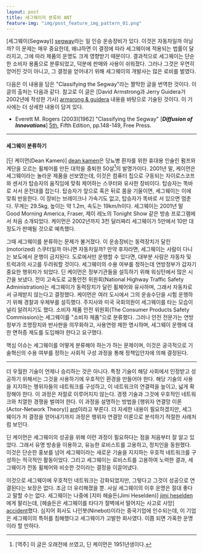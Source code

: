 ```yaml
---
layout: post
title: 세그웨이의 분류와 ANT
feature-img: "img/post_feature_img_pattern_01.png"
---
```


[세그웨이(Segway)] [segway]라는 일 인승 운송장비가 있다. 이것은 자동차일까 아닐까? 이 문제는 매우 중요한데, 왜냐하면 이 결정에 따라 세그웨이에 적용되는 법률이 달라지고, 그에 따라 제품의 운명도 크게 영향받기 때문이다. 결과적으로 세그웨이는 단순한 소비자 용품으로 분류되었고, 덕분에 판매와 사용이 쉬워졌다. 그러나 그것은 우연히 얻어진 것이 아니고, 그 결정을 얻어내기 위해 세그웨이의 개발사는 많은 로비를 벌였다.

다음은 이 내용을 담은 "Classifying the Segway"라는 짤막한 글을 번역한 것이다. 이 글의 출처는 다음과 같다. 참고로 이 글은 [David Armstrong과 Jerry Guidera가 2002년에 작성한 기사] [armsrong & guidera] 내용을 바탕으로 기술된 것이다. 이 기사에는 더 상세한 내용이 담겨 있다.

- Everett M. Rogers (2003)[1962] "Classifying the Segway" [***Diffusion of Innovations***] [5th], Fifth Edition, pp.148-149, Free Press.

---

#### 세그웨이 분류하기

[딘 케이먼(Dean Kamen)] [dean kamen]은 당뇨병 환자를 위한 휴대용 인슐린 펌프와 계단을 오르는 휠체어를 만든 대학을 중퇴한 50살[^1]의 발명가이다. 2001년 말, 케이먼은 세그웨이라는 놀라운 제품을 선보였는데, 이것은 컴퓨터 칩으로 구동되는 자이로스코프와 센서가 탑승자의 움직임에 맞춰 제어하는 스쿠터와 유사한 장비이다. 탑승자는 똑바로 서서 운전대를 잡는다. 탑승자가 앞으로 혹은 뒤로 몸을 기울이면, 세그웨이는 이에 맞춰 반응한다. 이 장비는 브레이크나 가속기도 없고, 탑승자가 똑바로 서 있으면 멈춘다. 무게는 29.5kg, 높이는 약 1.2m, 속도는 19km/h이다. 세그웨이는 2001년 말 Good Morning America, Fraser, 제이 레노의 Tonight Show 같은 방송 프로그램에서 처음 소개되었다. 케이먼은 2002년까지 3천 달러짜리 세그웨이가 5만에서 10만 대 정도가 판매될 것으로 예측했다.

[^1]: [역주] 이 글은 오래전에 쓰였고, 딘 케이먼은 1951년생이다.

그때 세그웨이를 분류하는 문제가 불거졌다. 이 운송장비는 동력장치가 달린(motorized) 스쿠터일까 아니면 자동차일까? 만약 후자라면, 세그웨이는 사람이 다니는 보도에서 운행이 금지된다. 도로에서만 운행할 수 있다면, 대부분 사람은 자동차 및 트럭과의 사고를 두려워할 것이다. 세그웨이의 수용 여부를 정하는데 연방정부가 갑자기 중요한 행위자가 되었다. 딘 케이먼은 정부기관들을 설득하기 위해 워싱턴에서 많은 시간을 보냈다. 전미 고속도로 교통안전 위원회(National Highway Traffic Safety Administration)는 세그웨이가 동력장치가 달린 휠체어와 유사하며, 그래서 자동차로서 규제받지 않는다고 결정했다. 케이먼은 여러 도시에서 그의 운송수단을 시험 운행하기 위해 경찰과 우체부를 설득했다. 주지사와 미국 국회의원이 세그웨이를 타는 모습이 널리 알려지기도 했다. 소비자 제품 안전 위원회(The Consumer Products Safety Commission)는 세그웨이를 "소비자 제품"으로 분류했다. 그러나 안전 전문가는 연방정부가 조명장치와 반사판을 의무화하고, 사용연령 제한 명시하며, 세그웨이 운행에 대한 면허증 제도를 도입해야 한다고 요구했다.

핵심 이슈는 세그웨이를 어떻게 분류해야 하는가 하는 문제이며, 이것은 궁극적으로 기술혁신의 수용 여부를 정하는 사회적 구성 과정을 통해 정책입안자에 의해 결정된다.

---

더 우월한 기술이 언제나 승리하는 것은 아니다. 특정 기술이 해당 사회에서 인정받고 성공하기 위해서는 그것을 사용하기에 우호적인 환경을 만들어야 한다. 해당 기술의 사용을 지지하는 행위자들의 네트워크를 구성하고, 이 네트워크의 연결력을 높이고, 넓게 확장해야 한다. 이 과정은 저절로 이루어지지 않는다. 경쟁 기술과 그것에 우호적인 네트워크와 치열한 경쟁을 벌여야 한다. 이 과정을 설명하는 방법을 [행위자 연결망 이론(Actor-Network Theory)] [ant]이라고 부른다. 더 자세한 내용이 필요하겠지만, 세그웨이가 저 결정을 얻어내기까지 과정은 행위자 연결망 이론으로 분석하기 적절한 사례처럼 보인다.

딘 케이먼은 세그웨이의 성공을 위해 이런 과정이 필요하다는 점을 처음부터 잘 알고 있었다. 그래서 유명 방송을 이용하고, 유능한 로비스트를 고용하고, 정치인을 동원했다. 이것은 단순한 홍보를 넘어 세그웨이라는 새로운 기술을 지지하는 우호적 네트워크를 구성하는 적극적인 활동이었다. 그리고 세그웨이는 로비스트를 고용하여 노력한 결과, 세그웨이가 전동 휠체어와 비슷한 것이라는 결정을 이끌어냈다.

이것으로 세그웨이에 우호적인 네트워크는 강화되었지만, 그렇다고 그것이 성공으로 연결된다는 보장은 없다. 조금 더 유리해졌을 뿐. 사실 세그웨이의 이후 운명은 절대 좋다고 말할 수는 없다. 세그웨이는 나중에 [지미 헤슬든(Jimi Heselden)] [jimi heselden]에게 팔리는데, [헤슬든은 세그웨이를 타다가 절벽에서 떨어지는 사고로 사망] [accident]했다. 심지어 회사도 나인봇(Ninebot)이라는 중국기업에 인수되는데, 이 기업은 세그웨이의 특허를 침해했다고 세그웨이가 고발한 회사였다. 이쯤 되면 가혹한 운명이라 할 만하다.

[segway]: https://en.wikipedia.org/wiki/Segway_PT
[5th]: https://books.google.co.kr/books?id=9U1K5LjUOwEC
[armsrong & guidera]: http://www.wsj.com/articles/SB1014932510530059160
[dean kamen]: https://en.wikipedia.org/wiki/Dean_Kamen
[ant]: https://en.wikipedia.org/wiki/Actor–network_theory
[jimi heselden]: https://en.wikipedia.org/wiki/Jimi_Heselden
[accident]: http://www.bbc.com/news/uk-england-leeds-11416654